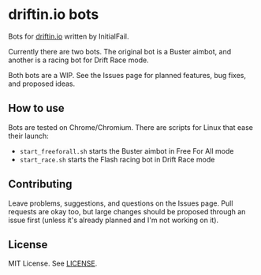 # driftin.io bots

Bots for [driftin.io](http://driftin.io) written by InitialFail.

Currently there are two bots. The original bot is a Buster aimbot, and another is a racing bot for Drift Race mode.

Both bots are a WIP. See the Issues page for planned features, bug fixes, and proposed ideas.

## How to use

Bots are tested on Chrome/Chromium. There are scripts for Linux that ease their launch:
* `start_freeforall.sh` starts the Buster aimbot in Free For All mode
* `start_race.sh` starts the Flash racing bot in Drift Race mode

## Contributing

Leave problems, suggestions, and questions on the Issues page. Pull requests are okay too, but large changes should be proposed through an issue first (unless it's already planned and I'm not working on it).

## License

MIT License. See [LICENSE](LICENSE).
